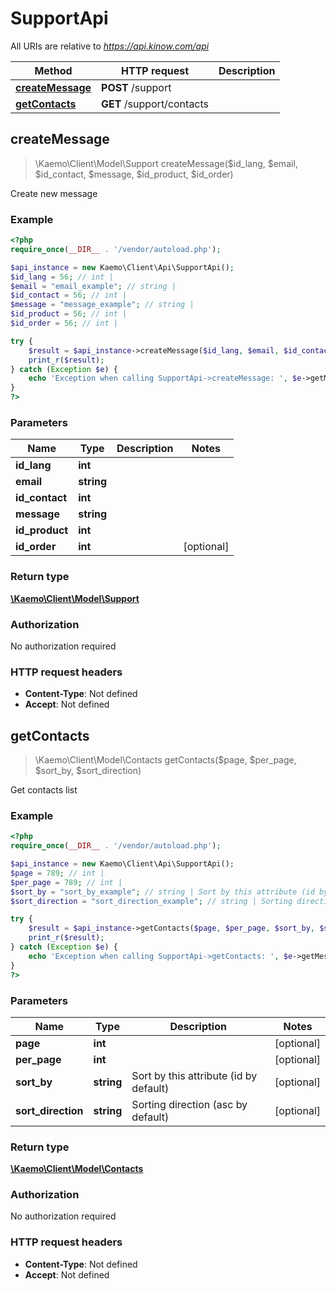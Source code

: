 # SupportApi

All URIs are relative to *https://api.kinow.com/api*

Method | HTTP request | Description
------------- | ------------- | -------------
[**createMessage**](#createMessage) | **POST** /support | 
[**getContacts**](#getContacts) | **GET** /support/contacts | 


## **createMessage**
> \Kaemo\Client\Model\Support createMessage($id_lang, $email, $id_contact, $message, $id_product, $id_order)



Create new message

### Example
```php
<?php
require_once(__DIR__ . '/vendor/autoload.php');

$api_instance = new Kaemo\Client\Api\SupportApi();
$id_lang = 56; // int | 
$email = "email_example"; // string | 
$id_contact = 56; // int | 
$message = "message_example"; // string | 
$id_product = 56; // int | 
$id_order = 56; // int | 

try {
    $result = $api_instance->createMessage($id_lang, $email, $id_contact, $message, $id_product, $id_order);
    print_r($result);
} catch (Exception $e) {
    echo 'Exception when calling SupportApi->createMessage: ', $e->getMessage(), PHP_EOL;
}
?>
```

### Parameters

Name | Type | Description  | Notes
------------- | ------------- | ------------- | -------------
 **id_lang** | **int**|  |
 **email** | **string**|  |
 **id_contact** | **int**|  |
 **message** | **string**|  |
 **id_product** | **int**|  |
 **id_order** | **int**|  | [optional]

### Return type

[**\Kaemo\Client\Model\Support**](#Support)

### Authorization

No authorization required

### HTTP request headers

 - **Content-Type**: Not defined
 - **Accept**: Not defined

## **getContacts**
> \Kaemo\Client\Model\Contacts getContacts($page, $per_page, $sort_by, $sort_direction)



Get contacts list

### Example
```php
<?php
require_once(__DIR__ . '/vendor/autoload.php');

$api_instance = new Kaemo\Client\Api\SupportApi();
$page = 789; // int | 
$per_page = 789; // int | 
$sort_by = "sort_by_example"; // string | Sort by this attribute (id by default)
$sort_direction = "sort_direction_example"; // string | Sorting direction (asc by default)

try {
    $result = $api_instance->getContacts($page, $per_page, $sort_by, $sort_direction);
    print_r($result);
} catch (Exception $e) {
    echo 'Exception when calling SupportApi->getContacts: ', $e->getMessage(), PHP_EOL;
}
?>
```

### Parameters

Name | Type | Description  | Notes
------------- | ------------- | ------------- | -------------
 **page** | **int**|  | [optional]
 **per_page** | **int**|  | [optional]
 **sort_by** | **string**| Sort by this attribute (id by default) | [optional]
 **sort_direction** | **string**| Sorting direction (asc by default) | [optional]

### Return type

[**\Kaemo\Client\Model\Contacts**](#Contacts)

### Authorization

No authorization required

### HTTP request headers

 - **Content-Type**: Not defined
 - **Accept**: Not defined

